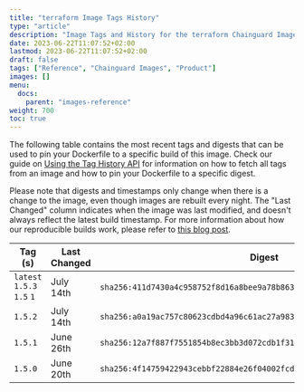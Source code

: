 ```yaml
---
title: "terraform Image Tags History"
type: "article"
description: "Image Tags and History for the terraform Chainguard Image"
date: 2023-06-22T11:07:52+02:00
lastmod: 2023-06-22T11:07:52+02:00
draft: false
tags: ["Reference", "Chainguard Images", "Product"]
images: []
menu:
  docs:
    parent: "images-reference"
weight: 700
toc: true
---
```


The following table contains the most recent tags and digests that can be used to pin your Dockerfile to a specific build of this image. Check our guide on [Using the Tag History API](/chainguard/chainguard-images/using-the-tag-history-api/) for information on how to fetch all tags from an image and how to pin your Dockerfile to a specific digest.

Please note that digests and timestamps only change when there is a change to the image, even though images are rebuilt every night. The "Last Changed" column indicates when the image was last modified, and doesn't always reflect the latest build timestamp. For more information about how our reproducible builds work, please refer to [this blog post](https://www.chainguard.dev/unchained/reproducing-chainguards-reproducible-image-builds).

| Tag (s)                     | Last Changed | Digest                                                                    |
|-----------------------------|--------------|---------------------------------------------------------------------------|
|  `latest` `1.5.3` `1.5` `1` | July 14th    | `sha256:411d7430a4c958752f8d16a8bee9a78b86341b3f315fe158626529191f85c8e5` |
|  `1.5.2`                    | July 14th    | `sha256:a0a19ac757c80623cdbd4a96c61ac27a983b9418dc322c3a1bc2e56964d506ba` |
|  `1.5.1`                    | June 26th    | `sha256:12a7f887f7551854b8ec3bb3d072cdb1f31a6e3fdb41a96a9ccf64cf0f06c705` |
|  `1.5.0`                    | June 20th    | `sha256:4f14759422943cebbf22884e26f04002fcdc1814fdccd461e269f9b29deeabc8` |
